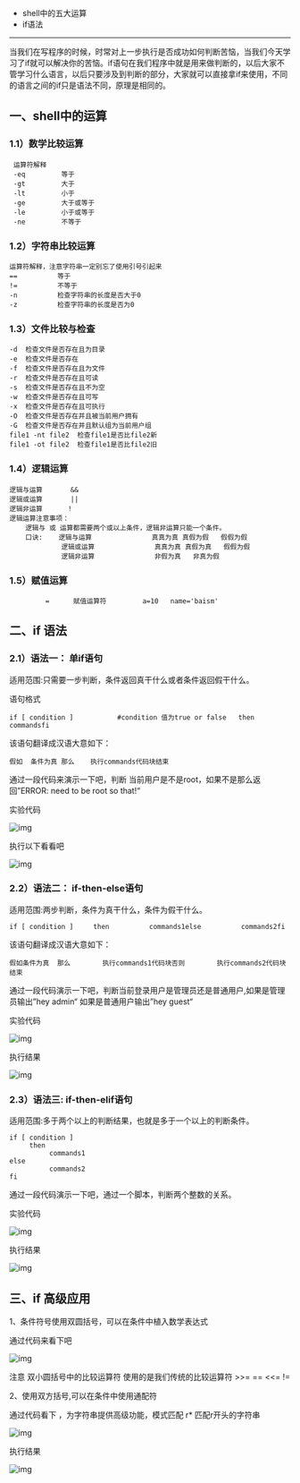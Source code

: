 - shell中的五大运算
- if语法



------



当我们在写程序的时候，时常对上一步执行是否成功如何判断苦恼，当我们今天学习了if就可以解决你的苦恼。if语句在我们程序中就是用来做判断的，以后大家不管学习什么语言，以后只要涉及到判断的部分，大家就可以直接拿if来使用，不同的语言之间的if只是语法不同，原理是相同的。

## 一、shell中的运算

### 1.1）数学比较运算

```
 运算符解释
 -eq         等于
 -gt         大于
 -lt         小于
 -ge         大于或等于
 -le         小于或等于
 -ne         不等于
```

### 1.2）字符串比较运算

```
运算符解释，注意字符串一定别忘了使用引号引起来
==          等于   
!=          不等于
-n          检查字符串的长度是否大于0  
-z          检查字符串的长度是否为0
```

### 1.3）文件比较与检查

```
-d  检查文件是否存在且为目录
-e  检查文件是否存在
-f  检查文件是否存在且为文件
-r  检查文件是否存在且可读
-s  检查文件是否存在且不为空
-w  检查文件是否存在且可写
-x  检查文件是否存在且可执行
-O  检查文件是否存在并且被当前用户拥有
-G  检查文件是否存在并且默认组为当前用户组
file1 -nt file2  检查file1是否比file2新
file1 -ot file2  检查file1是否比file2旧
```

### 1.4）逻辑运算

```
逻辑与运算       &&   
逻辑或运算       ||  
逻辑非运算      ！
逻辑运算注意事项：
    逻辑与 或 运算都需要两个或以上条件，逻辑非运算只能一个条件。
    口诀:    逻辑与运算               真真为真 真假为假   假假为假
             逻辑或运算               真真为真 真假为真   假假为假
             逻辑非运算               非假为真   非真为假
```

### 1.5）赋值运算

```
         =      赋值运算符         a=10   name='baism'
```

## 二、if 语法

### 2.1）语法一： 单if语句

适用范围:只需要一步判断，条件返回真干什么或者条件返回假干什么。

语句格式

```
if [ condition ]           #condition 值为true or false   then      commandsfi
```

该语句翻译成汉语大意如下：

```
假如  条件为真 那么    执行commands代码块结束
```

通过一段代码来演示一下吧，判断 当前用户是不是root，如果不是那么返回”ERROR: need to be root so that!“

实验代码

![img](https://book.apeland.cn/media/images/2019/05/09/if-1.png)

执行以下看看吧

![img](https://book.apeland.cn/media/images/2019/05/09/if-1-result.png)

### 2.2）语法二： if-then-else语句

适用范围:两步判断，条件为真干什么，条件为假干什么。

```
if [ condition ]     then          commands1else          commands2fi
```

该语句翻译成汉语大意如下：

```
假如条件为真  那么        执行commands1代码块否则        执行commands2代码块结束
```

通过一段代码演示一下吧，判断当前登录用户是管理员还是普通用户,如果是管理员输出”hey admin“ 如果是普通用户输出”hey guest“

实验代码

![img](https://book.apeland.cn/media/images/2019/05/09/if-2.png)

执行结果

![img](https://book.apeland.cn/media/images/2019/05/09/if-2-result.png)

### 2.3）语法三: if-then-elif语句

适用范围:多于两个以上的判断结果，也就是多于一个以上的判断条件。

```
if [ condition ]
     then
          commands1
else
          commands2
fi
```

通过一段代码演示一下吧，通过一个脚本，判断两个整数的关系。

实验代码

![img](https://book.apeland.cn/media/images/2019/05/09/if-3.png)

执行结果

![img](https://book.apeland.cn/media/images/2019/05/09/if-3-result.png)

## 三、if 高级应用

1、条件符号使用双圆括号，可以在条件中植入数学表达式

通过代码来看下吧

![img](https://book.apeland.cn/media/images/2019/05/09/for-4.png)

注意 双小圆括号中的比较运算符 使用的是我们传统的比较运算符 >>= == <<= !=

2、使用双方括号,可以在条件中使用通配符

通过代码看下 ，为字符串提供高级功能，模式匹配 r* 匹配r开头的字符串

![img](https://book.apeland.cn/media/images/2019/05/09/if-5.png)

执行结果

![img](https://book.apeland.cn/media/images/2019/05/09/if-5-result.png)